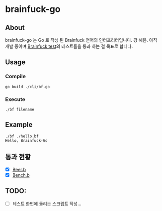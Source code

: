 # brainfuck-go

## About
brainfuck-go 는 Go 로 작성 된 Brainfuck 언어의 인터프리터입니다. 걍 해봄.
아직 개발 중이며 [Brainfuck test](https://github.com/rdebath/Brainfuck)의 테스트들을 통과 하는 걸 목표로 합니다.

## Usage
### Compile
```
go build ./cli/bf.go
```
### Execute
```
./bf filename
```

## Example
```
./bf ./hello.bf
Hello, Brainfuck-Go
```

## 통과 현황
- [x] [Beer.b](https://github.com/rdebath/Brainfuck/blob/master/testing/Beer.b)
- [x] [Bench.b](https://github.com/rdebath/Brainfuck/blob/master/testing/Bench.b)

## TODO:
- [ ] 테스트 한번에 돌리는 스크립트 작성...
